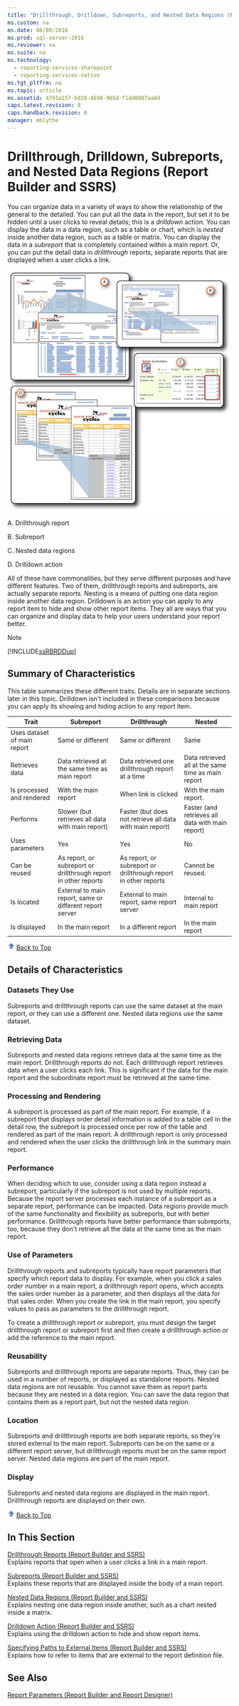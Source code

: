 ```yaml
---
title: "Drillthrough, Drilldown, Subreports, and Nested Data Regions (Report Builder and SSRS)"
ms.custom: na
ms.date: 08/09/2016
ms.prod: sql-server-2016
ms.reviewer: na
ms.suite: na
ms.technology: 
  - reporting-services-sharepoint
  - reporting-services-native
ms.tgt_pltfrm: na
ms.topic: article
ms.assetid: 4791a157-b028-4698-905d-f1dd0887aa0d
caps.latest.revision: 8
caps.handback.revision: 0
manager: mblythe
---
```

# Drillthrough, Drilldown, Subreports, and Nested Data Regions (Report Builder and SSRS)
You can organize data in a variety of ways to show the relationship of the general to the detailed.  You can put all the data in the report, but set it to be hidden until a user clicks to reveal details; this is a *drilldown* action. You can display the data in a data region, such as a table or chart, which is *nested* inside another data region, such as a table or matrix. You can display the data in a *subreport* that is completely contained within a main report. Or, you can put the detail data in *drillthrough* reports, separate reports that are displayed when a user clicks a link.  
  
 ![rs&#95;DrillThruDrilldownEtc](../../Topics/TopicNameNotContainA/images/rs_DrillThruDrilldownEtc.gif "rs_DrillThruDrilldownEtc")  
  
 A. Drillthrough report  
  
 B. Subreport  
  
 C. Nested data regions  
  
 D. Drilldown action  
  
 All of these have commonalities, but they serve different purposes and have different features. Two of them, drillthrough reports and subreports, are actually separate reports. Nesting is a means of putting one data region inside another data region. Drilldown is an action you can apply to any report item to hide and show other report items. They all are ways that you can organize and display data to help your users understand your report better.  
  
> [!NOTE]  
>  [!INCLUDE[ssRBRDDup](../../Topics/TopicNameContainA/tokens/ssRBRDDup_md.md)]  
  
##  <a name="SummaryCharacteristics"></a> Summary of Characteristics  
 This table summarizes these different traits. Details are in separate sections later in this topic. Drilldown isn't included in these comparisons because you can apply its showing and hiding action to any report item.  
  
|Trait|Subreport|Drillthrough|Nested|  
|-----------|---------------|------------------|------------|  
|Uses dataset of main report|Same or different|Same or different|Same|  
|Retrieves data|Data retrieved at the same time as main report|Data retrieved one drillthrough report at a time|Data retrieved all at the same time as main report|  
|Is processed and rendered|With the main report|When link is clicked|With the main report.|  
|Performs|Slower (but retrieves all data with main report)|Faster (but does not retrieve all data with main report)|Faster (and retrieves all data with main report)|  
|Uses parameters|Yes|Yes|No|  
|Can be reused|As report, or subreport or drillthrough report in other reports|As report, or subreport or drillthrough report in other reports|Cannot be reused.|  
|Is located|External to main report, same or different report server|External to main report, same report server|Internal to main report|  
|Is displayed|In the main report|In a different report|In the main report|  
  
 ![Arrow icon used with Back to Top link](../../Topics/TopicNameContainA/images/UpArrow16x16.gif "UpArrow16x16") [Back to Top](#BackToTop)  
  
##  <a name="Details"></a> Details of Characteristics  
  
###  <a name="Datasets"></a> Datasets They Use  
 Subreports and drillthrough reports can use the same dataset at the main report, or they can use a different one. Nested data regions use the same dataset.  
  
###  <a name="RetrieveData"></a> Retrieving Data  
 Subreports and nested data regions retrieve data at the same time as the main report. Drillthrough reports do not. Each drillthrough report retrieves data when a user clicks each link. This is significant if the data for the main report and the subordinate report must be retrieved at the same time.  
  
###  <a name="ProcessRender"></a> Processing and Rendering  
 A subreport is processed as part of the main report. For example, if a subreport that displays order detail information is added to a table cell in the detail row, the subreport is processed once per row of the table and rendered as part of the main report. A drillthrough report is only processed and rendered when the user clicks the drillthrough link in the summary main report.  
  
###  <a name="Performance"></a> Performance  
 When deciding which to use, consider using a data region instead a subreport, particularly if the subreport is not used by multiple reports. Because the report server processes each instance of a subreport as a separate report, performance can be impacted. Data regions provide much of the same functionality and flexibility as subreports, but with better performance. Drillthrough reports have better performance than subreports, too, because they don't retrieve all the data at the same time as the main report.  
  
###  <a name="Parameters"></a> Use of Parameters  
 Drillthrough reports and subreports typically have report parameters that specify which report data to display. For example, when you click a sales order number in a main report, a drillthrough report opens, which accepts the sales order number as a parameter, and then displays all the data for that sales order. When you create the link in the main report, you specify values to pass as parameters to the drillthrough report.  
  
 To create a drillthrough report or subreport, you must design the target drillthrough report or subreport first and then create a drillthrough action or add the reference to the main report.  
  
###  <a name="Reusability"></a> Reusability  
 Subreports and drillthrough reports are separate reports. Thus, they can be used in a number of reports, or displayed as standalone reports. Nested data regions are not reusable. You cannot save them as report parts because they are nested in a data region. You can save the data region that contains them as a report part, but not the nested data region.  
  
###  <a name="Location"></a> Location  
 Subreports and drillthrough reports are both separate reports, so they're stored external to the main report. Subreports can be on the same or a different report server, but drillthrough reports must be on the same report server. Nested data regions are part of the main report.  
  
###  <a name="Display"></a> Display  
 Subreports and nested data regions are displayed in the main report. Drillthrough reports are displayed on their own.  
  
 ![Arrow icon used with Back to Top link](../../Topics/TopicNameContainA/images/UpArrow16x16.gif "UpArrow16x16") [Back to Top](#BackToTop)  
  
##  <a name="InThisSection"></a> In This Section  
 [Drillthrough Reports (Report Builder and SSRS)](../../Topics/TopicNameNotContainA/Drillthrough-Reports--Report-Builder-and-SSRS-.md)  
 Explains reports that open when a user clicks a link in a main report.  
  
 [Subreports (Report Builder and SSRS)](../../Topics/TopicNameNotContainA/Subreports--Report-Builder-and-SSRS-.md)  
 Explains these reports that are displayed inside the body of a main report.  
  
 [Nested Data Regions (Report Builder and SSRS)](../../Topics/TopicNameNotContainA/Nested-Data-Regions--Report-Builder-and-SSRS-.md)  
 Explains nesting one data region inside another, such as a chart nested inside a matrix.  
  
 [Drilldown Action (Report Builder and SSRS)](../../Topics/TopicNameNotContainA/Drilldown-Action--Report-Builder-and-SSRS-.md)  
 Explains using the drilldown action to hide and show report items.  
  
 [Specifying Paths to External Items (Report Builder and SSRS)](../../Topics/TopicNameNotContainA/Specifying-Paths-to-External-Items--Report-Builder-and-SSRS-.md)  
 Explains how to refer to items that are external to the report definition file.  
  
## See Also  
 [Report Parameters (Report Builder and Report Designer)](../../Topics/TopicNameNotContainA/Report-Parameters--Report-Builder-and-Report-Designer-.md)